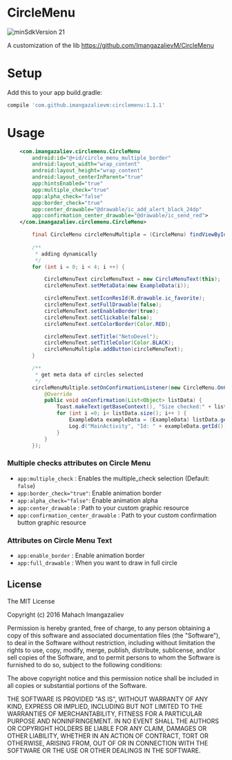 # CircleMenu

![minSdkVersion 21](https://img.shields.io/badge/minSdkVersion-15-blue.svg)

A customization of the lib https://github.com/ImangazalievM/CircleMenu

# Setup

Add this to your app build.gradle:

```gradle
compile 'com.github.imangazalievm:circlemenu:1.1.1'
```

# Usage

```xml
    <com.imangazaliev.circlemenu.CircleMenu
        android:id="@+id/circle_menu_multiple_border"
        android:layout_width="wrap_content"
        android:layout_height="wrap_content"
        android:layout_centerInParent="true"
        app:hintsEnabled="true"
        app:multiple_check="true"
        app:alpha_check="false"
        app:border_check="true"
        app:center_drawable="@drawable/ic_add_alert_black_24dp"
        app:confirmation_center_drawable="@drawable/ic_send_red">
    </com.imangazaliev.circlemenu.CircleMenu>
```

```java
        final CircleMenu circleMenuMultiple = (CircleMenu) findViewById(R.id.circle_menu_multiple_border);
        
        /**
         * adding dynamically
         */
        for (int i = 0; i < 4; i ++) {

            CircleMenuText circleMenuText = new CircleMenuText(this);
            circleMenuText.setMetaData(new ExampleData(i));

            circleMenuText.setIconResId(R.drawable.ic_favorite);
            circleMenuText.setFullDrawable(false);
            circleMenuText.setEnableBorder(true);
            circleMenuText.setClickable(false);
            circleMenuText.setColorBorder(Color.RED);

            circleMenuText.setTitle("NetoDevel");
            circleMenuText.setTitleColor(Color.BLACK);
            circleMenuMultiple.addButton(circleMenuText);
        }

        /**
         * get meta data of circles selected
         */
        circleMenuMultiple.setOnConfirmationListener(new CircleMenu.OnConfirmationListener() {
            @Override
            public void onConfirmation(List<Object> listData) {
                Toast.makeText(getBaseContext(), "Size checked:" + listData.size(), Toast.LENGTH_SHORT).show();
                for (int i =0; i< listData.size(); i++ ) {
                    ExampleData exampleData = (ExampleData) listData.get(i);
                    Log.d("MainActivity", "Id: " + exampleData.getId());
                }
            }
        });
```

### Multiple checks attributes on Circle Menu

* `app:multiple_check` : Enables the multiple_check selection (Default: `false`)
* `app:border_check="true"`: Enable animation border
* `app:alpha_check="false"`: Enable animation alpha
* `app:center_drawable` : Path to your custom graphic resource
* `app:confirmation_center_drawable` : Path to your custom confirmation button graphic resource

### Attributes on Circle Menu Text

* `app:enable_border` : Enable animation border
* `app:full_drawable` : When you want to draw in full circle


## License

The MIT License

Copyright (c) 2016 Mahach Imangazaliev

Permission is hereby granted, free of charge, to any person obtaining a copy of this software and associated documentation files (the "Software"), to deal in the Software without restriction, including without limitation the rights to use, copy, modify, merge, publish, distribute, sublicense, and/or sell copies of the Software, and to permit persons to whom the Software is furnished to do so, subject to the following conditions:

The above copyright notice and this permission notice shall be included in all copies or substantial portions of the Software.

THE SOFTWARE IS PROVIDED "AS IS", WITHOUT WARRANTY OF ANY KIND, EXPRESS OR IMPLIED, INCLUDING BUT NOT LIMITED TO THE WARRANTIES OF MERCHANTABILITY, FITNESS FOR A PARTICULAR PURPOSE AND NONINFRINGEMENT. IN NO EVENT SHALL THE AUTHORS OR COPYRIGHT HOLDERS BE LIABLE FOR ANY CLAIM, DAMAGES OR OTHER LIABILITY, WHETHER IN AN ACTION OF CONTRACT, TORT OR OTHERWISE, ARISING FROM, OUT OF OR IN CONNECTION WITH THE SOFTWARE OR THE USE OR OTHER DEALINGS IN THE SOFTWARE.
